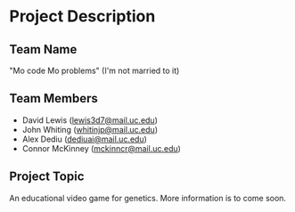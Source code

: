 # Project Description

## Team Name

"Mo code Mo problems" (I'm not married to it)

## Team Members

- David Lewis (lewis3d7@mail.uc.edu)
- John Whiting (whitinjp@mail.uc.edu)
- Alex Dediu (dediuai@mail.uc.edu)
- Connor McKinney (mckinncr@mail.uc.edu)

## Project Topic

An educational video game for genetics. More information is to come soon.
